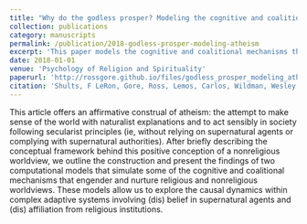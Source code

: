 ```yaml
---
title: "Why do the godless prosper? Modeling the cognitive and coalitional mechanisms that promote atheism"
collection: publications
category: manuscripts
permalink: /publication/2018-godless-prosper-modeling-atheism
excerpt: 'This paper models the cognitive and coalitional mechanisms that promote atheism, exploring why non-religious individuals may prosper.'
date: 2018-01-01
venue: 'Psychology of Religion and Spirituality'
paperurl: 'http://rossgore.github.io/files/godless_prosper_modeling_atheism.pdf'
citation: 'Shults, F LeRon, Gore, Ross, Lemos, Carlos, Wildman, Wesley J. (2018). "Why do the godless prosper? Modeling the cognitive and coalitional mechanisms that promote atheism." <i>Psychology of Religion and Spirituality</i>. 10(3), 218.'
---
```

This article offers an affirmative construal of atheism: the attempt to make sense of the world with naturalist explanations and to act sensibly in society following secularist principles (ie, without relying on supernatural agents or complying with supernatural authorities). After briefly describing the conceptual framework behind this positive conception of a nonreligious worldview, we outline the construction and present the findings of two computational models that simulate some of the cognitive and coalitional mechanisms that engender and nurture religious and nonreligious worldviews. These models allow us to explore the causal dynamics within complex adaptive systems involving (dis) belief in supernatural agents and (dis) affiliation from religious institutions.